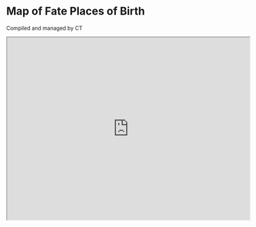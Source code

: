 # Map of Fate Places of Birth  
  
Compiled and managed by CT  
  
<iframe src="https://www.google.com/maps/d/u/2/embed?mid=1Nakec2UAO_b_R4B5VeROTDxAzk7uWwl2&ehbc=2E312F" width="640" height="480"></iframe>  